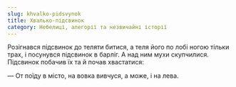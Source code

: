 ```yaml
---
slug: khvalko-pidsvynok
title: Хвалько-підсвинок
category: Небелиці, алегорії та незвичайні історії
---
```

Розігнався підсвинок до теляти битися, а теля його по лобі ногою тільки трах, і посунувся підсвинок в барліг. А над ним мухи скупчилися. Підсвинок побачив їх та й почав хвастатися:

— От поїду в місто, на вовка вивчуся, а може, і на лева.
